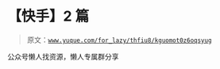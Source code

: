 # 【快手】2 篇

> 原文：[`www.yuque.com/for_lazy/thfiu8/kguomot0z6oqsyug`](https://www.yuque.com/for_lazy/thfiu8/kguomot0z6oqsyug)

<ne-p id="ufceaf40a" data-lake-id="ufceaf40a"><ne-text id="ucf6e9ef5">公众号懒人找资源，懒人专属群分享</ne-text></ne-p>